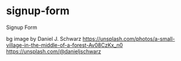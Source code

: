 # signup-form
Signup Form

bg image
by Daniel J. Schwarz
https://unsplash.com/photos/a-small-village-in-the-middle-of-a-forest-Av08CzKx_n0
https://unsplash.com/@danieljschwarz